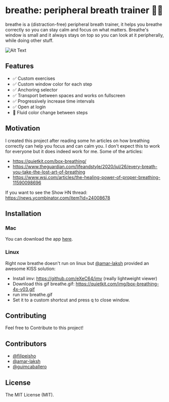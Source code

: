 # breathe: peripheral breath trainer 💨💨

breathe is a (distraction-free) peripheral breath trainer, it helps you breathe correctly so you can stay calm and focus on what matters. Breathe's window is small and it always stays on top so you can look at it peripherally, while doing other stuff.

![Alt Text](./github.gif)

## Features
- ✅ Custom exercises
- ✅ Custom window color for each step
- ✅ Anchoring selector
- ✅ Transport between spaces and works on fullscreen
- ✅ Progressively increase time intervals
- ✅ Open at login
- 🚧 Fluid color change between steps



## Motivation

I created this project after reading some hn articles on how breathing correctly can help you focus and can calm you. I don't expect this to work for everyone but it does indeed work for me. Some of the articles:
- https://quietkit.com/box-breathing/
- https://www.theguardian.com/lifeandstyle/2020/jul/26/every-breath-you-take-the-lost-art-of-breathing
- https://www.wsj.com/articles/the-healing-power-of-proper-breathing-11590098696

If you want to see the Show HN thread: https://news.ycombinator.com/item?id=24008678

## Installation

### Mac

You can download the app [here](https://github.com/filipeisho/breathe/releases).

### Linux

Right now breathe doesn't run on linux but [@amar-laksh](https://github.com/amar-laksh) provided an awesome KISS solution:

- Install imv: https://github.com/eXeC64/imv (really lightweight viewer)
- Download this gif breathe.gif: https://quietkit.com/img/box-breathing-4x-v03.gif
- run imv breathe.gif
- Set it to a custom shortcut and press q to close window.

## Contributing

Feel free to Contribute to this project!

## Contributors

-   [@filipeisho](https://github.com/filipeisho)
-   [@amar-laksh](https://github.com/amar-laksh)
-   [@guimcaballero](https://github.com/guimcaballero)

## License

The MIT License (MIT).
